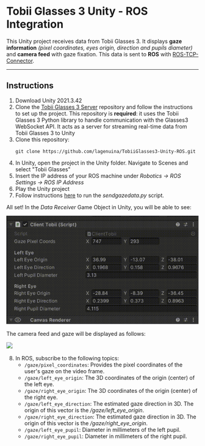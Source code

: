# Tobii Glasses 3 Unity - ROS Integration

This Unity project receives data from Tobii Glasses 3. 
It displays **gaze information** *(pixel coordinates, eyes origin, direction and pupils diameter)* and **camera feed** with gaze fixation.
This data is sent to **ROS** with [ROS-TCP-Connector](https://github.com/Unity-Technologies/ROS-TCP-Connector).

------

## Instructions
1. Download Unity 2021.3.42
2. Clone the [Tobii Glasses 3 Server](https://github.com/lagenuina/TobiiGlasses3-Server.git) repository and follow the instructions to set up the project. This repository is **required**: it uses the Tobii Glasses 3 Python library to handle communication with the Glasses3 WebSocket API. It acts as a server for streaming real-time data from Tobii Glasses 3 to Unity
3. Clone this repository:
   ```
   git clone https://github.com/lagenuina/TobiiGlasses3-Unity-ROS.git
   ```
4. In Unity, open the project in the Unity folder. Navigate to Scenes and select "Tobii Glasses"
5. Insert the IP address of your ROS machine under *Robotics -> ROS Settings -> ROS IP Address*
6. Play the Unity project
7. Follow instructions [here](https://github.com/lagenuina/TobiiGlasses/tree/main?tab=readme-ov-file) to run the *sendgazedata.py* script.

All set! In the *Data Receiver* Game Object in Unity, you will be able to see:

![](UnityGazeData.gif)

The camera feed and gaze will be displayed as follows:

![](UnityCamera.gif)

8. In ROS, subscribe to the following topics:
   - `/gaze/pixel_coordinates`: Provides the pixel coordinates of the user's gaze on the video frame.
   - `/gaze/left_eye_origin`: The 3D coordinates of the origin (center) of the left eye.
   - `/gaze/right_eye_origin`: The 3D coordinates of the origin (center) of the right eye.
   - `/gaze/left_eye_direction`: The estimated gaze direction in 3D. The origin of this vector is the */gaze/left_eye_origin*.
   - `/gaze/right_eye_direction`: The estimated gaze direction in 3D. The origin of this vector is the */gaze/right_eye_origin*.
   - `/gaze/left_eye_pupil`: Diameter in millimeters of the left pupil.
   - `/gaze/right_eye_pupil`: Diameter in millimeters of the right pupil.
